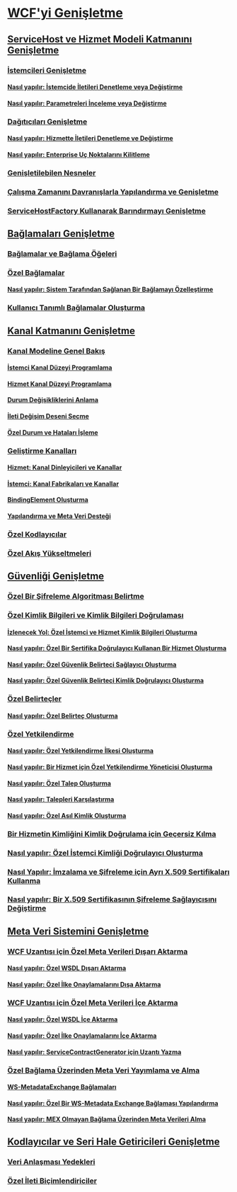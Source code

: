 # [WCF'yi Genişletme](extending-wcf.md)
## [ServiceHost ve Hizmet Modeli Katmanını Genişletme](extending-servicehost-and-the-service-model-layer.md)
### [İstemcileri Genişletme](extending-clients.md)
#### [Nasıl yapılır: İstemcide İletileri Denetleme veya Değiştirme](how-to-inspect-or-modify-messages-on-the-client.md)
#### [Nasıl yapılır: Parametreleri İnceleme veya Değiştirme](how-to-inspect-or-modify-parameters.md)
### [Dağıtıcıları Genişletme](extending-dispatchers.md)
#### [Nasıl yapılır: Hizmette İletileri Denetleme ve Değiştirme](how-to-inspect-and-modify-messages-on-the-service.md)
#### [Nasıl yapılır: Enterprise Uç Noktalarını Kilitleme](how-to-lock-down-endpoints-in-the-enterprise.md)
### [Genişletilebilen Nesneler](extensible-objects.md)
### [Çalışma Zamanını Davranışlarla Yapılandırma ve Genişletme](configuring-and-extending-the-runtime-with-behaviors.md)
### [ServiceHostFactory Kullanarak Barındırmayı Genişletme](extending-hosting-using-servicehostfactory.md)
## [Bağlamaları Genişletme](extending-bindings.md)
### [Bağlamalar ve Bağlama Öğeleri](bindings-and-binding-elements.md)
### [Özel Bağlamalar](custom-bindings.md)
#### [Nasıl yapılır: Sistem Tarafından Sağlanan Bir Bağlamayı Özelleştirme](how-to-customize-a-system-provided-binding.md)
### [Kullanıcı Tanımlı Bağlamalar Oluşturma](creating-user-defined-bindings.md)
## [Kanal Katmanını Genişletme](extending-the-channel-layer.md)
### [Kanal Modeline Genel Bakış](channel-model-overview.md)
#### [İstemci Kanal Düzeyi Programlama](client-channel-level-programming.md)
#### [Hizmet Kanal Düzeyi Programlama](service-channel-level-programming.md)
#### [Durum Değişikliklerini Anlama](understanding-state-changes.md)
#### [İleti Değişim Deseni Seçme](choosing-a-message-exchange-pattern.md)
#### [Özel Durum ve Hataları İşleme](handling-exceptions-and-faults.md)
### [Geliştirme Kanalları](developing-channels.md)
#### [Hizmet: Kanal Dinleyicileri ve Kanallar](service-channel-listeners-and-channels.md)
#### [İstemci: Kanal Fabrikaları ve Kanallar](client-channel-factories-and-channels.md)
#### [BindingElement Oluşturma](creating-a-bindingelement.md)
#### [Yapılandırma ve Meta Veri Desteği](configuration-and-metadata-support.md)
### [Özel Kodlayıcılar](custom-encoders.md)
### [Özel Akış Yükseltmeleri](custom-stream-upgrades.md)
## [Güvenliği Genişletme](extending-security.md)
### [Özel Bir Şifreleme Algoritması Belirtme](specifying-a-custom-crypto-algorithm.md)
### [Özel Kimlik Bilgileri ve Kimlik Bilgileri Doğrulaması](custom-credential-and-credential-validation.md)
#### [İzlenecek Yol: Özel İstemci ve Hizmet Kimlik Bilgileri Oluşturma](walkthrough-creating-custom-client-and-service-credentials.md)
#### [Nasıl yapılır: Özel Bir Sertifika Doğrulayıcı Kullanan Bir Hizmet Oluşturma](how-to-create-a-service-that-employs-a-custom-certificate-validator.md)
#### [Nasıl yapılır: Özel Güvenlik Belirteci Sağlayıcı Oluşturma](how-to-create-a-custom-security-token-provider.md)
#### [Nasıl yapılır: Özel Güvenlik Belirteci Kimlik Doğrulayıcı Oluşturma](how-to-create-a-custom-security-token-authenticator.md)
### [Özel Belirteçler](custom-tokens.md)
#### [Nasıl yapılır: Özel Belirteç Oluşturma](how-to-create-a-custom-token.md)
### [Özel Yetkilendirme](custom-authorization.md)
#### [Nasıl yapılır: Özel Yetkilendirme İlkesi Oluşturma](how-to-create-a-custom-authorization-policy.md)
#### [Nasıl yapılır: Bir Hizmet için Özel Yetkilendirme Yöneticisi Oluşturma](how-to-create-a-custom-authorization-manager-for-a-service.md)
#### [Nasıl yapılır: Özel Talep Oluşturma](how-to-create-a-custom-claim.md)
#### [Nasıl yapılır: Talepleri Karşılaştırma](how-to-compare-claims.md)
#### [Nasıl yapılır: Özel Asıl Kimlik Oluşturma](how-to-create-a-custom-principal-identity.md)
### [Bir Hizmetin Kimliğini Kimlik Doğrulama için Geçersiz Kılma](overriding-the-identity-of-a-service-for-authentication.md)
### [Nasıl yapılır: Özel İstemci Kimliği Doğrulayıcı Oluşturma](how-to-create-a-custom-client-identity-verifier.md)
### [Nasıl Yapılır: İmzalama ve Şifreleme için Ayrı X.509 Sertifikaları Kullanma](how-to-use-separate-x-509-certificates-for-signing-and-encryption.md)
### [Nasıl yapılır: Bir X.509 Sertifikasının Şifreleme Sağlayıcısını Değiştirme](change-cryptographic-provider-x509-certificate-private-key.md)
## [Meta Veri Sistemini Genişletme](extending-the-metadata-system.md)
### [WCF Uzantısı için Özel Meta Verileri Dışarı Aktarma](exporting-custom-metadata-for-a-wcf-extension.md)
#### [Nasıl yapılır: Özel WSDL Dışarı Aktarma](how-to-export-custom-wsdl.md)
#### [Nasıl yapılır: Özel İlke Onaylamalarını Dışa Aktarma](how-to-export-custom-policy-assertions.md)
### [WCF Uzantısı için Özel Meta Verileri İçe Aktarma](importing-custom-metadata-for-a-wcf-extension.md)
#### [Nasıl yapılır: Özel WSDL İçe Aktarma](how-to-import-custom-wsdl.md)
#### [Nasıl yapılır: Özel İlke Onaylamalarını İçe Aktarma](how-to-import-custom-policy-assertions.md)
#### [Nasıl yapılır: ServiceContractGenerator için Uzantı Yazma](how-to-write-an-extension-for-the-servicecontractgenerator.md)
### [Özel Bağlama Üzerinden Meta Veri Yayımlama ve Alma](publishing-and-retrieving-metadata-over-a-custom-binding.md)
#### [WS-MetadataExchange Bağlamaları](ws-metadataexchange-bindings.md)
#### [Nasıl yapılır: Özel Bir WS-Metadata Exchange Bağlaması Yapılandırma](how-to-configure-a-custom-ws-metadata-exchange-binding.md)
#### [Nasıl yapılır: MEX Olmayan Bağlama Üzerinden Meta Verileri Alma](how-to-retrieve-metadata-over-a-non-mex-binding.md)
## [Kodlayıcılar ve Seri Hale Getiricileri Genişletme](extending-encoders-and-serializers.md)
### [Veri Anlaşması Yedekleri](data-contract-surrogates.md)
### [Özel İleti Biçimlendiriciler](custom-message-formatters.md)
